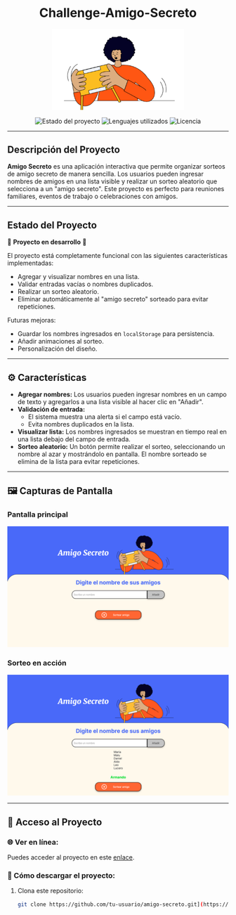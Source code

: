 <h1 align="center">Challenge-Amigo-Secreto</h1>

<p align="center">
  <img src="assets/amigo-secreto.png" alt="Logo del proyecto Amigo Secreto" width="300">
</p>

<p align="center">
  <img src="https://img.shields.io/badge/STATUS-EN%20DESARROLLO-green" alt="Estado del proyecto">
  <img src="https://img.shields.io/badge/LENGUAJES-JavaScript%2C%20HTML%2C%20CSS-blue" alt="Lenguajes utilizados">
  <img src="https://img.shields.io/github/license/tu-usuario/amigo-secreto" alt="Licencia">
</p>

---

## Descripción del Proyecto

**Amigo Secreto** es una aplicación interactiva que permite organizar sorteos de amigo secreto de manera sencilla. Los usuarios pueden ingresar nombres de amigos en una lista visible y realizar un sorteo aleatorio que selecciona a un "amigo secreto". Este proyecto es perfecto para reuniones familiares, eventos de trabajo o celebraciones con amigos.

---

## Estado del Proyecto

🚧 **Proyecto en desarrollo** 🚧

El proyecto está completamente funcional con las siguientes características implementadas:
- Agregar y visualizar nombres en una lista.
- Validar entradas vacías o nombres duplicados.
- Realizar un sorteo aleatorio.
- Eliminar automáticamente al "amigo secreto" sorteado para evitar repeticiones.

Futuras mejoras:
- Guardar los nombres ingresados en `localStorage` para persistencia.
- Añadir animaciones al sorteo.
- Personalización del diseño.

---

## ⚙️ Características

- **Agregar nombres:** 
  Los usuarios pueden ingresar nombres en un campo de texto y agregarlos a una lista visible al hacer clic en "Añadir".
- **Validación de entrada:** 
  - El sistema muestra una alerta si el campo está vacío.
  - Evita nombres duplicados en la lista.
- **Visualizar lista:** 
  Los nombres ingresados se muestran en tiempo real en una lista debajo del campo de entrada.
- **Sorteo aleatorio:** 
  Un botón permite realizar el sorteo, seleccionando un nombre al azar y mostrándolo en pantalla. El nombre sorteado se elimina de la lista para evitar repeticiones.

---

## 🖼️ Capturas de Pantalla

### Pantalla principal
![Pantalla principal](assets/pantalla-principal.png)

### Sorteo en acción
![Sorteo realizado](assets/ejemplo-sorteo.png)

---

## 🔗 Acceso al Proyecto

### 🌐 Ver en línea:
Puedes acceder al proyecto en este [enlace](https://malu3010.github.io/Challenge-Amigo-Secreto/).

### 📂 Cómo descargar el proyecto:
1. Clona este repositorio:
   ```bash
   git clone https://github.com/tu-usuario/amigo-secreto.git](https://github.com/malu3010/Challenge-Amigo-Secreto.git
